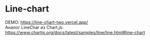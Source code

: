 # Line-chart

DEMO: https://line-chart-two.vercel.app/  
Аналог LineChar из Chart.js: https://www.chartjs.org/docs/latest/samples/line/line.html#line-chart
